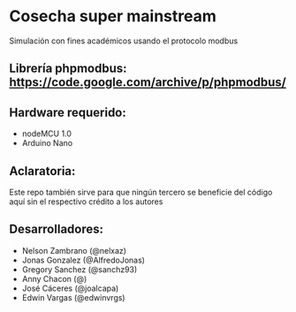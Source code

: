 ﻿# Cosecha super mainstream

Simulación con fines académicos usando el protocolo modbus

## Librería phpmodbus: https://code.google.com/archive/p/phpmodbus/

## Hardware requerido:
- nodeMCU 1.0
- Arduino Nano

## Aclaratoria:
Este repo también sirve para que ningún tercero se beneficie del código aquí sin el respectivo crédito a los autores

## Desarrolladores:
- Nelson Zambrano (@nelxaz)
- Jonas Gonzalez (@AlfredoJonas)
- Gregory Sanchez (@sanchz93)
- Anny Chacon (@)
- José Cáceres (@joalcapa)
- Edwin Vargas (@edwinvrgs)
